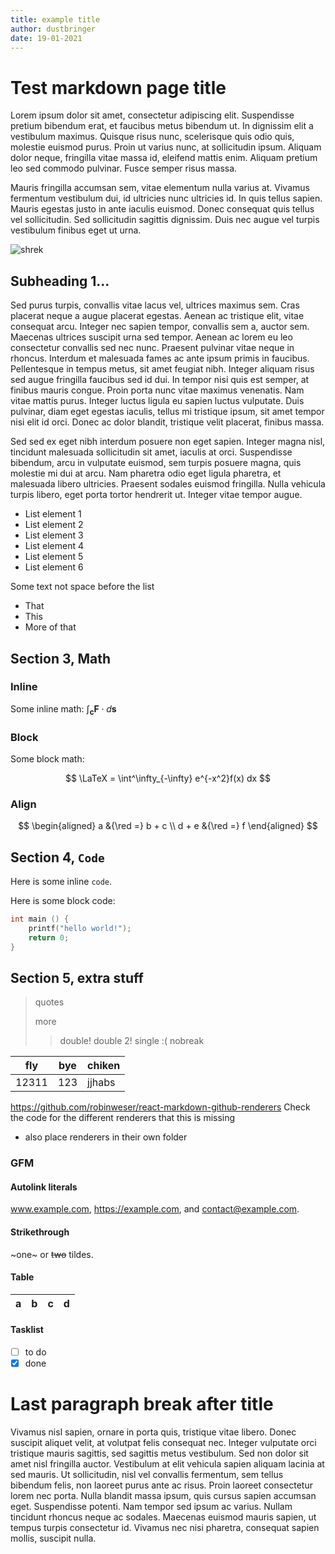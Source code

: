 ```yaml
---
title: example title
author: dustbringer
date: 19-01-2021
---
```


# Test markdown page title

Lorem ipsum dolor sit amet, consectetur adipiscing elit. Suspendisse pretium bibendum erat, et faucibus metus bibendum ut. In dignissim elit a vestibulum maximus. Quisque risus nunc, scelerisque quis odio quis, molestie euismod purus. Proin ut varius nunc, at sollicitudin ipsum. Aliquam dolor neque, fringilla vitae massa id, eleifend mattis enim. Aliquam pretium leo sed commodo pulvinar. Fusce semper risus massa.

Mauris fringilla accumsan sem, vitae elementum nulla varius at. Vivamus fermentum vestibulum dui, id ultricies nunc ultricies id. In quis tellus sapien. Mauris egestas justo in ante iaculis euismod. Donec consequat quis tellus vel sollicitudin. Sed sollicitudin sagittis dignissim. Duis nec augue vel turpis vestibulum finibus eget ut urna.

![shrek](https://img1.looper.com/img/gallery/things-only-adults-notice-in-shrek/intro-1573597941.jpg)

## Subheading 1...

Sed purus turpis, convallis vitae lacus vel, ultrices maximus sem. Cras placerat neque a augue placerat egestas. Aenean ac tristique elit, vitae consequat arcu. Integer nec sapien tempor, convallis sem a, auctor sem. Maecenas ultrices suscipit urna sed tempor. Aenean ac lorem eu leo consectetur convallis sed nec nunc. Praesent pulvinar vitae neque in rhoncus. Interdum et malesuada fames ac ante ipsum primis in faucibus. Pellentesque in tempus metus, sit amet feugiat nibh. Integer aliquam risus sed augue fringilla faucibus sed id dui. In tempor nisi quis est semper, at finibus mauris congue. Proin porta nunc vitae maximus venenatis. Nam vitae mattis purus. Integer luctus ligula eu sapien luctus vulputate. Duis pulvinar, diam eget egestas iaculis, tellus mi tristique ipsum, sit amet tempor nisi elit id orci. Donec ac dolor blandit, tristique velit placerat, finibus massa.

Sed sed ex eget nibh interdum posuere non eget sapien. Integer magna nisl, tincidunt malesuada sollicitudin sit amet, iaculis at orci. Suspendisse bibendum, arcu in vulputate euismod, sem turpis posuere magna, quis molestie mi dui at arcu. Nam pharetra odio eget ligula pharetra, et malesuada libero ultricies. Praesent sodales euismod fringilla. Nulla vehicula turpis libero, eget porta tortor hendrerit ut. Integer vitae tempor augue.

-   List element 1
-   List element 2
-   List element 3
-   List element 4
-   List element 5
-   List element 6

Some text not space before the list

-   That
-   This
-   More of that

## Section 3, Math

### Inline

Some inline math: $\int_\mathbf{c} \mathbf{F}\cdot d\mathbf{s}$

### Block

Some block math:

$$
\LaTeX = \int^\infty_{-\infty} e^{-x^2}f(x) dx
$$

### Align

$$
\begin{aligned}
   a     &{\red =} b + c \\
   d + e &{\red =} f
\end{aligned}
$$

## Section 4, `Code`

Here is some inline `code`.

Here is some block code:

```c
int main () {
    printf("hello world!");
    return 0;
}
```

## Section 5, extra stuff

> quotes
>
> more
>
> > double!
> > double 2!
> single :(
> nobreak

| fly   | bye | chiken |
| ----- | --- | ------ |
| 12311 | 123 | jjhabs |

https://github.com/robinweser/react-markdown-github-renderers
Check the code for the different renderers that this is missing

-   also place renderers in their own folder

### GFM

#### Autolink literals

www.example.com, https://example.com, and contact@example.com.

#### Strikethrough

~one~ or ~~two~~ tildes.

#### Table

| a   | b   |   c |  d  |
| --- | :-- | --: | :-: |

#### Tasklist

-   [ ] to do
-   [x] done

# Last paragraph break after title

Vivamus nisl sapien, ornare in porta quis, tristique vitae libero. Donec suscipit aliquet velit, at volutpat felis consequat nec. Integer vulputate orci tristique mauris sagittis, sed sagittis metus vestibulum. Sed non dolor sit amet nisl fringilla auctor. Vestibulum at elit vehicula sapien aliquam lacinia at sed mauris. Ut sollicitudin, nisl vel convallis fermentum, sem tellus bibendum felis, non laoreet purus ante ac risus. Proin laoreet consectetur lorem nec porta. Nulla blandit massa ipsum, quis cursus sapien accumsan eget. Suspendisse potenti. Nam tempor sed ipsum ac varius. Nullam tincidunt rhoncus neque ac sodales. Maecenas euismod mauris sapien, ut tempus turpis consectetur id. Vivamus nec nisi pharetra, consequat sapien mollis, suscipit nulla.
